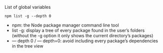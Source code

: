 List of global variables

```
npm list -g --depth 0
```

- npm: the Node package manager command line tool
- list -g: display a tree of every package found in the user’s folders (without the -g option it only shows the current directory’s packages)
- — depth 0 / — depth=0: avoid including every package’s dependencies in the tree view
